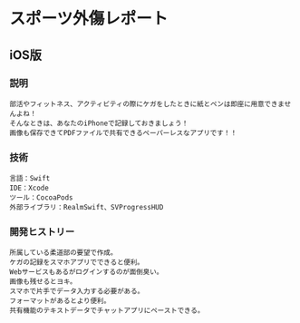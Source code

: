 # スポーツ外傷レポート

## iOS版

### 説明
```
部活やフィットネス、アクティビティの際にケガをしたときに紙とペンは即座に用意できませんよね！
そんなときは、あなたのiPhoneで記録しておきましょう！
画像も保存できてPDFファイルで共有できるペーパーレスなアプリです！！
```

### 技術
```
言語：Swift
IDE：Xcode
ツール：CocoaPods
外部ライブラリ：RealmSwift、SVProgressHUD
```

### 開発ヒストリー
```
所属している柔道部の要望で作成。
ケガの記録をスマホアプリでできると便利。
Webサービスもあるがログインするのが面倒臭い。
画像も残せるとヨキ。
スマホで片手でデータ入力する必要がある。
フォーマットがあるとより便利。
共有機能のテキストデータでチャットアプリにペーストできる。
```
